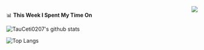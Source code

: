 <img align="right" src="https://count.getloli.com/get/@:TauCeti0207?theme=rule34">

<!--START_SECTION:waka-->
📊 **This Week I Spent My Time On** 



<!--END_SECTION:waka-->


![TauCeti0207's github stats](https://github-readme-stats.vercel.app/api?username=TauCeti0207&show_icons=true&theme=vue)

![Top Langs](https://github-readme-stats.vercel.app/api/top-langs/?username=TauCeti0207)
